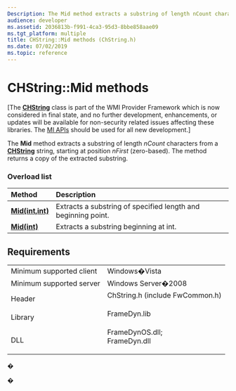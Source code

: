 ```yaml
---
Description: The Mid method extracts a substring of length nCount characters from a CHString string, starting at position nFirst (zero-based). The method returns a copy of the extracted substring.
audience: developer
ms.assetid: 2036813b-f991-4ca3-95d3-8bbe858aae09
ms.tgt_platform: multiple
title: CHString::Mid methods (ChString.h)
ms.date: 07/02/2019
ms.topic: reference
---
```


# CHString::Mid methods

\[The [**CHString**](chstring.md) class is part of the WMI Provider Framework which is now considered in final state, and no further development, enhancements, or updates will be available for non-security related issues affecting these libraries. The [MI APIs](https://docs.microsoft.com/previous-versions/windows/desktop/wmi_v2/windows-management-infrastructure) should be used for all new development.\]

The **Mid** method extracts a substring of length *nCount* characters from a [**CHString**](chstring.md) string, starting at position *nFirst* (zero-based). The method returns a copy of the extracted substring.

### Overload list



| Method                                        | Description                                                              |
|:----------------------------------------------|:-------------------------------------------------------------------------|
| [**Mid(int,int)**](https://msdn.microsoft.com/library/Aa385636(v=VS.85).aspx) | Extracts a substring of specified length and beginning point.<br/> |
| [**Mid(int)**](https://msdn.microsoft.com/library/Aa385630(v=VS.85).aspx)         | Extracts a substring beginning at int.<br/>                        |



## Requirements



|                                     |                                                                                                                                                               |
|-------------------------------------|---------------------------------------------------------------------------------------------------------------------------------------------------------------|
| Minimum supported client<br/> | Windows�Vista<br/>                                                                                                                                      |
| Minimum supported server<br/> | Windows Server�2008<br/>                                                                                                                                |
| Header<br/>                   | <dl> <dt>ChString.h (include FwCommon.h)</dt> </dl>                                                    |
| Library<br/>                  | <dl> <dt>FrameDyn.lib</dt> </dl>                                                                       |
| DLL<br/>                      | <dl> <dt>FrameDynOS.dll; </dt> <dt>FrameDyn.dll</dt> </dl> |



�

�




